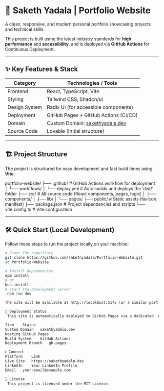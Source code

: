 # 🚀 Saketh Yadala | Portfolio Website

A clean, responsive, and modern personal portfolio showcasing projects and technical skills.

This project is built using the latest industry standards for **high performance** and **accessibility**, and is deployed via **GitHub Actions** for Continuous Deployment.

---

## ✨ Key Features & Stack

| **Category**     | **Technologies / Tools**                    |
|------------------|---------------------------------------------|
| Frontend        | React, TypeScript, Vite                     |
| Styling         | Tailwind CSS, Shadcn/ui                     |
| Design System   | Radix UI (for accessible components)        |
| Deployment      | GitHub Pages + GitHub Actions (CI/CD)       |
| Domain          | Custom Domain: [sakethyadala.dev](https://sakethyadala.dev) |
| Source Code     | Lovable (Initial structure)                 |

---

## 🏗️ Project Structure
The project is structured for easy development and fast build times using **Vite**.


portfolio-website/
├── .github/ # GitHub Actions workflow for deployment
│ └── workflows/
│ └── deploy.yml # Auto-builds and deploys the 'dist/' folder
├── src/ # All source code (React components, pages, logic)
│ ├── components/
│ ├── lib/
│ └── pages/
├── public/ # Static assets (favicon, manifest)
├── package.json # Project dependencies and scripts
└── vite.config.ts # Vite configuration

---

## 🛠️ Quick Start (Local Development)

Follow these steps to run the project locally on your machine:

```bash
# Clone the repository
git clone https://github.com/sakethyadala/Portfolio-Website.git
cd Portfolio-Website

# Install dependencies
npm install
# or
bun install
# Start the development server
 npm run dev

The site will be available at http://localhost:5173 (or a similar port).

🚀 Deployment Status
 This site is automatically deployed to GitHub Pages via a dedicated  workflow.

Item	Status
Custom Domain	sakethyadala.dev
Hosting	GitHub Pages
Build System	GitHub Actions
Deployment Branch	gh-pages

📞 Connect
Platform	Link
Live Site	https://sakethyadala.dev
LinkedIn	Your LinkedIn Profile
Email	your-email@example.com

📝 License
 This project is licensed under the MIT License.
